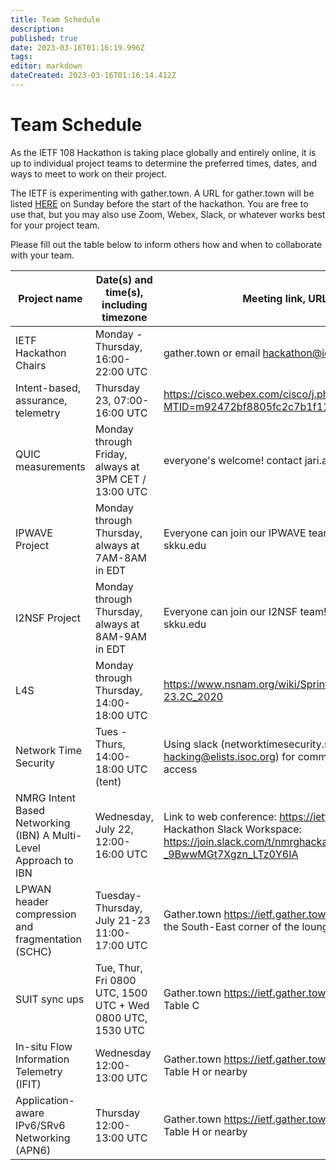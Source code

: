 ```yaml
---
title: Team Schedule
description: 
published: true
date: 2023-03-16T01:16:19.996Z
tags: 
editor: markdown
dateCreated: 2023-03-16T01:16:14.412Z
---
```


# Team Schedule

As the IETF 108 Hackathon is taking place globally and entirely online, it is up to individual project teams to determine the preferred times, dates, and ways to meet to work on their project.

The IETF is experimenting with gather.town. A URL for gather.town will be listed [HERE](https://ietf.gather.town/z6N2SDxHebMdDAfo/IETF-108) on Sunday before the start of the hackathon. You are free to use that, but you may also use Zoom, Webex, Slack, or whatever works best for your project team.

Please fill out the table below to inform others how and when to collaborate with your team.

| Project name                                                         |  Date(s) and time(s), including timezone                       |  Meeting link, URL, email address, etc.                                                                                                                                                |
|----------------------------------------------------------------------|----------------------------------------------------------------|----------------------------------------------------------------------------------------------------------------------------------------------------------------------------------------|
|  IETF Hackathon Chairs                                               |  Monday - Thursday, 16:00-22:00 UTC                            |  gather.town or email <hackathon@ietf.org>                                                                                                                                             |
|  Intent-based, assurance, telemetry                                  |  Thursday 23, 07:00-16:00 UTC                                  |  https://cisco.webex.com/cisco/j.php?MTID=m92472bf8805fc2c7b1f1115622cb46f9                                                                                                            |
|  QUIC measurements                                                   |      Monday through Friday, always at 3PM CET / 13:00 UTC      |  everyone's welcome! contact jari.arkko at piuha.net for an invite                                                                                                                     |
|  IPWAVE Project                                                      |  Monday through Thursday, always at 7AM-8AM in EDT             |  Everyone can join our IPWAVE team! Please contact pauljeong at skku.edu                                                                                                               |
|  I2NSF Project                                                       |  Monday through Thursday, always at 8AM-9AM in EDT             |  Everyone can join our I2NSF team! Please contact pauljeong at skku.edu                                                                                                                |
|  L4S                                                                 |  Monday through Thursday, 14:00-18:00 UTC                      |                                                      https://www.nsnam.org/wiki/Sprints#IETF_108_Hackathon.2C_July_20-23.2C_2020                                                       |
|  Network Time Security                                               |  Tues - Thurs, 14:00-18:00 UTC (tent)                          |  Using slack (networktimesecurity.slack.com) and a mailing list (nts-hacking@elists.isoc.org) for comms, contact phil@robertskeys.net for access                                       |
|  NMRG Intent Based Networking (IBN)   A Multi-Level Approach to IBN  |  Wednesday, July 22, 12:00-16:00 UTC                           |  Link to web conference: https://ietf.webex.com/meet/nmrg   NMRG Hackathon Slack Workspace: https://join.slack.com/t/nmrghackathon/shared_invite/zt-fo3xzvbq-_9BwwMGt7Xgzn_LTz0Y6IA    |
|  LPWAN header compression and fragmentation (SCHC)                   |  Tuesday-Thursday, July 21-23 11:00-17:00 UTC                  |  Gather.town https://ietf.gather.town/z6N2SDxHebMdDAfo/IETF-108, in the South-East corner of the lounge area (table "N" or nearby)                                                     |
|  SUIT sync ups                                                       |  Tue, Thur, Fri 0800 UTC, 1500 UTC + Wed 0800 UTC, 1530 UTC    |  Gather.town https://ietf.gather.town/z6N2SDxHebMdDAfo/IETF-108, Table C                                                                                                               |
|  In-situ Flow Information Telemetry (IFIT)                           |  Wednesday 12:00-13:00 UTC                                     |  Gather.town https://ietf.gather.town/z6N2SDxHebMdDAfo/IETF-108, Table H or nearby                                                                                                     |
|  Application-aware IPv6/SRv6 Networking (APN6)                       |  Thursday 12:00-13:00 UTC                                      |  Gather.town https://ietf.gather.town/z6N2SDxHebMdDAfo/IETF-108, Table H or nearby                                                                                                     |